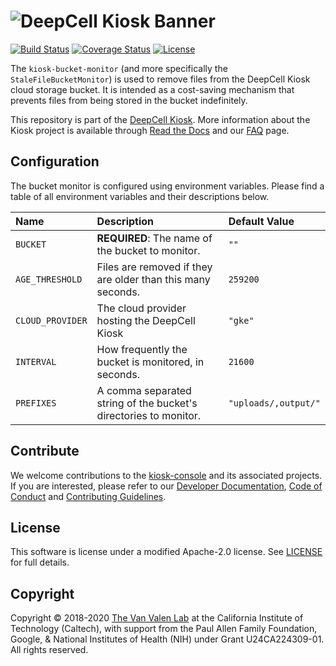 # ![DeepCell Kiosk Banner](https://raw.githubusercontent.com/vanvalenlab/kiosk-console/master/docs/images/DeepCell_Kiosk_Banner.png)

[![Build Status](https://github.com/vanvalenlab/kiosk-bucket-monitor/workflows/build/badge.svg)](https://github.com/vanvalenlab/kiosk-bucket-monitor/actions)
[![Coverage Status](https://coveralls.io/repos/github/vanvalenlab/kiosk-bucket-monitor/badge.svg?branch=master)](https://coveralls.io/github/vanvalenlab/kiosk-bucket-monitor?branch=master)
[![License](https://img.shields.io/badge/License-Apache%202.0-blue.svg)](/LICENSE)

The `kiosk-bucket-monitor` (and more specifically the `StaleFileBucketMonitor`) is used to remove files from the DeepCell Kiosk cloud storage bucket. It is intended as a cost-saving mechanism that prevents files from being stored in the bucket indefinitely.

This repository is part of the [DeepCell Kiosk](https://github.com/vanvalenlab/kiosk-console). More information about the Kiosk project is available through [Read the Docs](https://deepcell-kiosk.readthedocs.io/en/master) and our [FAQ](http://www.deepcell.org/faq) page.

## Configuration

The bucket monitor is configured using environment variables. Please find a table of all environment variables and their descriptions below.

| Name | Description | Default Value |
| :--- | :--- | :--- |
| `BUCKET` | **REQUIRED**: The name of the bucket to monitor. | `""` |
| `AGE_THRESHOLD` | Files are removed if they are older than this many seconds. | `259200` |
| `CLOUD_PROVIDER` | The cloud provider hosting the DeepCell Kiosk | `"gke"` |
| `INTERVAL` | How frequently the bucket is monitored, in seconds. | `21600` |
| `PREFIXES` | A comma separated string of the bucket's directories to monitor. | `"uploads/,output/"` |

## Contribute

We welcome contributions to the [kiosk-console](https://github.com/vanvalenlab/kiosk-console) and its associated projects. If you are interested, please refer to our [Developer Documentation](https://deepcell-kiosk.readthedocs.io/en/master/DEVELOPER.html), [Code of Conduct](https://github.com/vanvalenlab/kiosk-console/blob/master/CODE_OF_CONDUCT.md) and [Contributing Guidelines](https://github.com/vanvalenlab/kiosk-console/blob/master/CONTRIBUTING.md).

## License

This software is license under a modified Apache-2.0 license. See [LICENSE](/LICENSE) for full  details.

## Copyright

Copyright © 2018-2020 [The Van Valen Lab](http://www.vanvalen.caltech.edu/) at the California Institute of Technology (Caltech), with support from the Paul Allen Family Foundation, Google, & National Institutes of Health (NIH) under Grant U24CA224309-01.
All rights reserved.
